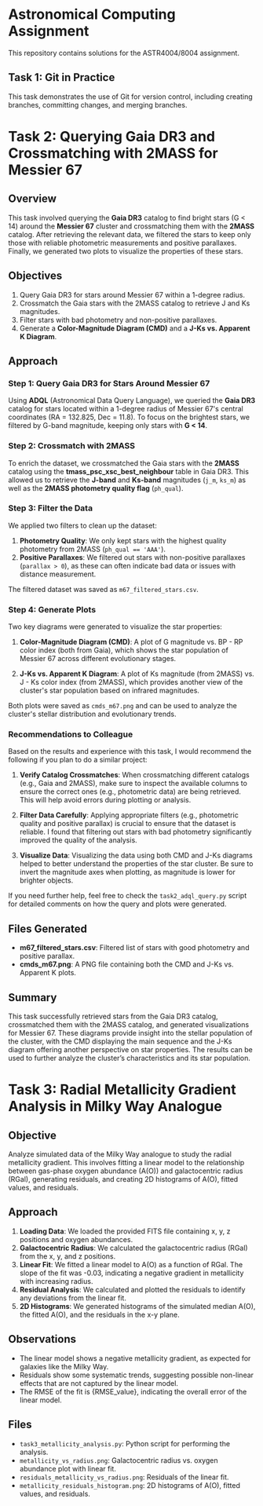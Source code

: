 
# Astronomical Computing Assignment
This repository contains solutions for the ASTR4004/8004 assignment.

## Task 1: Git in Practice
This task demonstrates the use of Git for version control, including creating branches, committing changes, and merging branches.

# Task 2: Querying Gaia DR3 and Crossmatching with 2MASS for Messier 67

## Overview

This task involved querying the **Gaia DR3** catalog to find bright stars (G < 14) around the **Messier 67** cluster and crossmatching them with the **2MASS** catalog. After retrieving the relevant data, we filtered the stars to keep only those with reliable photometric measurements and positive parallaxes. Finally, we generated two plots to visualize the properties of these stars.

## Objectives

1. Query Gaia DR3 for stars around Messier 67 within a 1-degree radius.
2. Crossmatch the Gaia stars with the 2MASS catalog to retrieve J and Ks magnitudes.
3. Filter stars with bad photometry and non-positive parallaxes.
4. Generate a **Color-Magnitude Diagram (CMD)** and a **J-Ks vs. Apparent K Diagram**.

## Approach

### Step 1: Query Gaia DR3 for Stars Around Messier 67

Using **ADQL** (Astronomical Data Query Language), we queried the **Gaia DR3** catalog for stars located within a 1-degree radius of Messier 67's central coordinates (RA = 132.825, Dec = 11.8). To focus on the brightest stars, we filtered by G-band magnitude, keeping only stars with **G < 14**.



### Step 2: Crossmatch with 2MASS

To enrich the dataset, we crossmatched the Gaia stars with the **2MASS** catalog using the **tmass_psc_xsc_best_neighbour** table in Gaia DR3. This allowed us to retrieve the **J-band** and **Ks-band** magnitudes (`j_m`, `ks_m`) as well as the **2MASS photometry quality flag** (`ph_qual`).

### Step 3: Filter the Data

We applied two filters to clean up the dataset:
1. **Photometry Quality**: We only kept stars with the highest quality photometry from 2MASS (`ph_qual == 'AAA'`).
2. **Positive Parallaxes**: We filtered out stars with non-positive parallaxes (`parallax > 0`), as these can often indicate bad data or issues with distance measurement.

The filtered dataset was saved as `m67_filtered_stars.csv`.

### Step 4: Generate Plots

Two key diagrams were generated to visualize the star properties:
1. **Color-Magnitude Diagram (CMD)**: A plot of G magnitude vs. BP - RP color index (both from Gaia), which shows the star population of Messier 67 across different evolutionary stages.
   
2. **J-Ks vs. Apparent K Diagram**: A plot of Ks magnitude (from 2MASS) vs. J - Ks color index (from 2MASS), which provides another view of the cluster's star population based on infrared magnitudes.

Both plots were saved as `cmds_m67.png` and can be used to analyze the cluster's stellar distribution and evolutionary trends.

### Recommendations to Colleague

Based on the results and experience with this task, I would recommend the following if you plan to do a similar project:
1. **Verify Catalog Crossmatches**: When crossmatching different catalogs (e.g., Gaia and 2MASS), make sure to inspect the available columns to ensure the correct ones (e.g., photometric data) are being retrieved. This will help avoid errors during plotting or analysis.
   
2. **Filter Data Carefully**: Applying appropriate filters (e.g., photometric quality and positive parallax) is crucial to ensure that the dataset is reliable. I found that filtering out stars with bad photometry significantly improved the quality of the analysis.

3. **Visualize Data**: Visualizing the data using both CMD and J-Ks diagrams helped to better understand the properties of the star cluster. Be sure to invert the magnitude axes when plotting, as magnitude is lower for brighter objects.

If you need further help, feel free to check the `task2_adql_query.py` script for detailed comments on how the query and plots were generated.

## Files Generated

- **m67_filtered_stars.csv**: Filtered list of stars with good photometry and positive parallax.
- **cmds_m67.png**: A PNG file containing both the CMD and J-Ks vs. Apparent K plots.


## Summary

This task successfully retrieved stars from the Gaia DR3 catalog, crossmatched them with the 2MASS catalog, and generated visualizations for Messier 67. These diagrams provide insight into the stellar population of the cluster, with the CMD displaying the main sequence and the J-Ks diagram offering another perspective on star properties. The results can be used to further analyze the cluster’s characteristics and its star population.

# Task 3: Radial Metallicity Gradient Analysis in Milky Way Analogue

## Objective
Analyze simulated data of the Milky Way analogue to study the radial metallicity gradient. This involves fitting a linear model to the relationship between gas-phase oxygen abundance (A(O)) and galactocentric radius (RGal), generating residuals, and creating 2D histograms of A(O), fitted values, and residuals.

## Approach
1. **Loading Data**: We loaded the provided FITS file containing x, y, z positions and oxygen abundances.
2. **Galactocentric Radius**: We calculated the galactocentric radius (RGal) from the x, y, and z positions.
3. **Linear Fit**: We fitted a linear model to A(O) as a function of RGal. The slope of the fit was -0.03, indicating a negative gradient in metallicity with increasing radius.
4. **Residual Analysis**: We calculated and plotted the residuals to identify any deviations from the linear fit.
5. **2D Histograms**: We generated histograms of the simulated median A(O), the fitted A(O), and the residuals in the x-y plane.

## Observations
- The linear model shows a negative metallicity gradient, as expected for galaxies like the Milky Way.
- Residuals show some systematic trends, suggesting possible non-linear effects that are not captured by the linear model.
- The RMSE of the fit is {RMSE_value}, indicating the overall error of the linear model.

## Files
- `task3_metallicity_analysis.py`: Python script for performing the analysis.
- `metallicity_vs_radius.png`: Galactocentric radius vs. oxygen abundance plot with linear fit.
- `residuals_metallicity_vs_radius.png`: Residuals of the linear fit.
- `metallicity_residuals_histogram.png`: 2D histograms of A(O), fitted values, and residuals.
